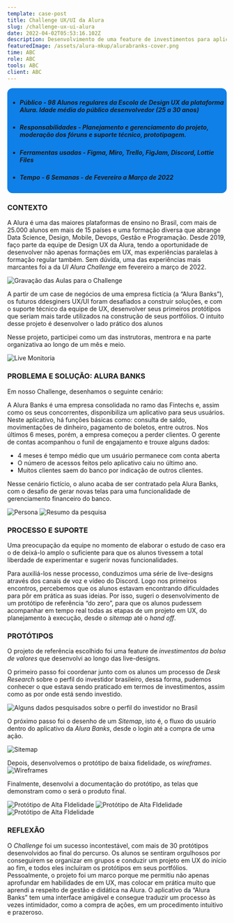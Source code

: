```yaml
---
template: case-post
title: Challenge UX/UI da Alura
slug: /challenge-ux-ui-alura
date: 2022-04-02T05:53:16.102Z
description: Desenvolvimento de uma feature de investimentos para aplicativo bancário, como metodologia de ensino dentro da formação em UX oferecida pela Alura
featuredImage: /assets/alura-mkup/alurabranks-cover.png
time: ABC
role: ABC
tools: ABC
client: ABC
---
```

<style>
.container-info {
  background-color: #0f80e8;
  border-radius: 12px;
  padding: 0.3rem;
  margin-bottom:0.3rem;
  margin-top:0.3rem;
}
.text{
  color: pink;
}
</style>

<div class="container-info"> 

<p class="text"> 

* #####  ***Público*** - 98 Alunos regulares da Escola de Design UX da plataforma Alura. Idade média do público desenvolvedor (25 a 30 anos)</p>

* ##### ***Responsabilidades*** - Planejamento e gerenciamento do projeto, moderação dos fóruns e suporte técnico, prototipagem.

* ##### ***Ferramentas usadas*** - Figma, Miro, Trello, FigJam, Discord, Lottie Files 

* ##### ***Tempo*** - 6 Semanas - de Fevereiro a Março de 2022
</div>

### CONTEXTO
A Alura é uma das maiores plataformas de ensino no Brasil, com mais de 25.000 alunos em mais de 15 países e uma formação diversa que abrange Data Science, Design, Mobile, Devops, Gestão e Programação. Desde 2019, faço parte da equipe de Design UX da Alura, tendo a oportunidade de desenvolver não apenas formações em UX, mas experiências paralelas à formação regular também. Sem dúvida, uma das experiências mais marcantes foi a da *UI Alura Challenge* em fevereiro a março de 2022. 

![Gravação das Aulas para o Challenge](/assets/alura-mkup/dktop-mk.png "Gravação das Aulas para o Challenge")

A partir de um case de negócios de uma empresa fictícia (a “Alura Banks”), os futuros ddesginers UX/UI foram desafiados a construir soluções, e com o suporte técnico da equipe de UX, desenvolver seus primeiros protótipos que seriam mais tarde utilizados na construção de seus portfólios. O intuito desse projeto é desenvolver o lado prático dos alunos

Nesse projeto, participei como um das instrutoras, mentrora e na parte organizativa ao longo de um mês e meio.


![Live Monitoria](/assets/alura-mkup/dktop-mk-02.png "Live Monitoria")

### PROBLEMA E SOLUÇÃO: ALURA BANKS

Em nosso Challenge, desenhamos o seguinte cenário: 

A Alura Banks é uma empresa consolidada no ramo das Fintechs e, assim como os seus concorrentes, disponibiliza um aplicativo para seus usuários. Neste aplicativo, há funções básicas como: consulta de saldo, movimentações de dinheiro, pagamento de boletos, entre outros. Nos últimos 6 meses, porém, a empresa começou a perder clientes. O gerente de contas acompanhou o funil de engajamento e trouxe alguns dados:  

 - 4 meses é tempo médio que um usuário permanece com conta aberta 
 - O número de acessos feitos pelo aplicativo caiu no último ano. 
- Muitos clientes saem do banco por indicação de outros clientes.

Nesse cenário fictício, o aluno acaba de ser contratado pela Alura Banks, com o desafio de gerar novas telas para uma funcionalidade de gerenciamento financeiro do banco.

![Persona](/assets/alura-mkup/persona.png "Persona")
![Resumo da pesquisa](/assets/alura-mkup/dktop-mk-03.png "Resumo da Pesquisa")

### PROCESSO E SUPORTE

Uma preocupação da equipe no momento de elaborar o estudo de caso era o de deixá-lo amplo o suficiente para que os alunos tivessem a total liberdade de experimentar e sugerir novas funcionalidades.

Para auxiliá-los nesse processo, conduzimos uma série de live-designs através dos canais de voz e vídeo do Discord. Logo nos primeiros encontros, percebemos que os alunos estavam encontrando dificuldades para pôr em prática as suas ideias.  Por isso, sugeri o desenvolvimento de um protótipo de referência “do zero”, para que os alunos pudessem acompanhar em tempo real todas as etapas de um projeto em UX, do planejamento à execução, desde o *sitemap* até o *hand off*.


### PROTÓTIPOS

O projeto de referência escolhido foi uma feature de *investimentos da bolsa de valores* que desenvolvi ao longo das live-designs. 

O primeiro passo foi coordenar junto com os alunos um processo de *Desk Research* sobre o perfil do investidor brasileiro, dessa forma, pudemos conhecer o que estava sendo praticado em termos de investimentos, assim como as por onde está sendo investido.

![Alguns dados pesquisados sobre o perfil do investidor no Brasil](/assets/alura-mkup/chart.png "Alguns dados pesquisados sobre o perfil do investidor no Brasil")

O próximo passo foi o desenho de um *Sitemap*, isto é, o fluxo do usuário dentro do aplicativo da *Alura Banks*, desde o login até a compra de uma ação.

![Sitemap](/assets/alura-mkup/sitemap-alurabanks.png "Sitemap")

Depois, desenvolvemos o protótipo de baixa fidelidade, os *wireframes*.
![Wireframes](/assets/alura-mkup/wirepng.png "Wireframes")

Finalmente, desenvolvi a documentação do protótipo, as telas que demonstram como o será o produto final.


![Protótipo de Alta FIdelidade](/assets/alura-mkup/mk-01.png "Protótipo de Alta FIdelidade")
![Protótipo de Alta FIdelidade](/assets/alura-mkup/mk-02.png "Protótipo de Alta FIdelidade")
![Protótipo de Alta FIdelidade](/assets/alura-mkup/mk-03.png "Protótipo de Alta FIdelidade")


### REFLEXÃO

O *Challenge* foi um sucesso incontestável, com mais de 30 protótipos desenvolvidos ao final do percurso. Os alunos se sentiram orgulhosos por conseguirem se organizar em grupos e conduzir um projeto em UX do início ao fim, e todos eles incluíram os protótipos em seus portfólios. Pessoalmente, o projeto foi um marco porque me permitiu não apenas aprofundar em habilidades de em UX, mas colocar em prática muito que aprendi a respeito de gestão e didática na Alura. O aplicativo da “Alura Banks” tem uma interface amigável e consegue traduzir um processo às vezes intimidador, como a compra de ações, em um procedimento intuitivo e prazeroso. 


